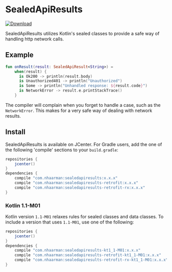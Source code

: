 # SealedApiResults
[ ![Download](https://api.bintray.com/packages/nhaarman/maven/SealedApiResults/images/download.svg) ](https://bintray.com/nhaarman/maven/SealedApiResults/_latestVersion)

SealedApiResults utilizes Kotlin's sealed classes to provide a safe way of handling http network calls.

## Example

```kotlin
fun onResult(result: SealedApiResult<String>) =
    when(result) {
      is Ok200 -> println(result.body)
      is Unauthorized401 -> println("Unauthorized")
      is Some -> println("Unhandled response: ${result.code}")
      is NetworkError -> result.e.printStackTrace()
    }
```

The compiler will complain when you forget to handle a case, such as the `NetworkError`.
This makes for a very safe way of dealing with network results.

## Install

SealedApiResults is available on JCenter.
For Gradle users, add the one of the following 'compile' sections to your `build.gradle`:

```groovy
repositories {
    jcenter()
}
dependencies {
    compile "com.nhaarman:sealedapiresults:x.x.x"
    compile "com.nhaarman:sealedapiresults-retrofit:x.x.x"
    compile "com.nhaarman:sealedapiresults-retrofit-rx:x.x.x"
}
```

### Kotlin 1.1-M01

Kotlin version `1.1-M01` relaxes rules for sealed classes and data classes.
To include a version that uses `1.1-M01`, use one of the following:

```groovy
repositories {
    jcenter()
}
dependencies {
    compile "com.nhaarman:sealedapiresults-kt1_1-M01:x.x.x"
    compile "com.nhaarman:sealedapiresults-retrofit-kt1_1-M01:x.x.x"
    compile "com.nhaarman:sealedapiresults-retrofit-rx-kt1_1-M01:x.x.x"
}
```
